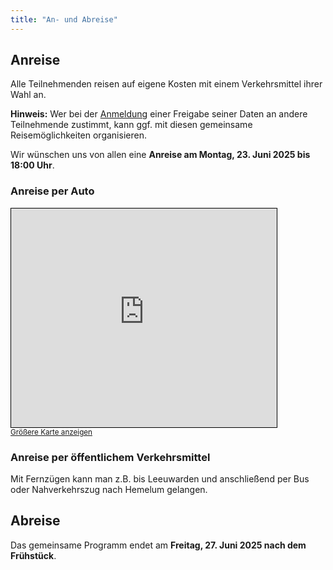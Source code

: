 ```yaml
---
title: "An- und Abreise"
---
```


## Anreise

Alle Teilnehmenden reisen auf eigene Kosten mit einem Verkehrsmittel ihrer Wahl an.

**Hinweis:** Wer bei der [Anmeldung](../anmeldung/) einer Freigabe seiner Daten an andere Teilnehmende zustimmt, kann ggf. mit diesen gemeinsame Reisemöglichkeiten organisieren.

Wir wünschen uns von allen eine **Anreise am Montag, 23. Juni 2025 bis 18:00 Uhr**.

### Anreise per Auto

<iframe width="425" height="350" frameborder="0" scrolling="no" marginheight="0" marginwidth="0" src="https://www.openstreetmap.org/export/embed.html?bbox=5.4513511061668405%2C52.881908880565014%2C5.45660823583603%2C52.88385763755438&amp;layer=mapnik&amp;marker=52.88288327000789%2C5.453979671001434" style="border: 1px solid black"></iframe><br/><small><a href="https://www.openstreetmap.org/?mlat=52.88288&amp;mlon=5.45398#map=19/52.88288/5.45398">Größere Karte anzeigen</a></small>


### Anreise per öffentlichem Verkehrsmittel

Mit Fernzügen kann man z.B. bis Leeuwarden und anschließend per Bus oder Nahverkehrszug nach Hemelum gelangen.

## Abreise

Das gemeinsame Programm endet am **Freitag, 27. Juni 2025 nach dem Frühstück**.
